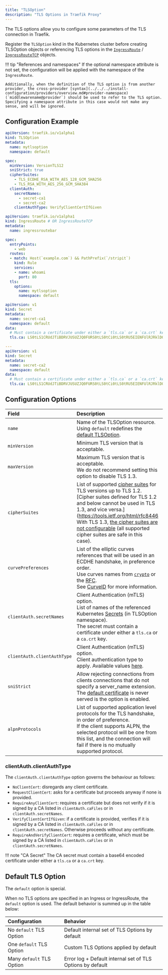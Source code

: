 ```yaml
---
title: "TLSOption"
description: "TLS Options in Traefik Proxy"
---
```


The TLS options allow you to configure some parameters of the TLS connection in Traefik.

Register the `TLSOption` kind in the Kubernetes cluster before creating TLSOption objects or referencing TLS options in the [`IngressRoute`](../http/ingressroute.md) / [`IngressRouteTCP`](../tcp/ingressroutetcp.md) objects.

!!! tip "References and namespaces"
    If the optional namespace attribute is not set, the configuration will be applied with the namespace of the `IngressRoute`.

    Additionally, when the definition of the TLS option is from another provider, the cross-provider [syntax](../../../install-configuration/providers/overview.md#provider-namespace) (`middlewarename@provider`) should be used to refer to the TLS option. Specifying a namespace attribute in this case would not make any sense, and will be ignored.

## Configuration Example

```yaml tab="TLSOption"
apiVersion: traefik.io/v1alpha1
kind: TLSOption
metadata:
  name: mytlsoption
  namespace: default

spec:
  minVersion: VersionTLS12
  sniStrict: true
  cipherSuites:
    - TLS_ECDHE_RSA_WITH_AES_128_GCM_SHA256
    - TLS_RSA_WITH_AES_256_GCM_SHA384
  clientAuth:
    secretNames:
      - secret-ca1
      - secret-ca2
    clientAuthType: VerifyClientCertIfGiven
```

```yaml tab="IngressRoute"
apiVersion: traefik.io/v1alpha1
kind: IngressRoute # OR IngressRouteTCP
metadata:
  name: ingressroutebar

spec:
  entryPoints:
    - web
  routes:
  - match: Host(`example.com`) && PathPrefix(`/stripit`)
    kind: Rule
    services:
    - name: whoami
      port: 80
  tls:
    options: 
      name: mytlsoption
      namespace: default
```

```yaml tab="Secrets"
apiVersion: v1
kind: Secret
metadata:
  name: secret-ca1
  namespace: default
data:
  # Must contain a certificate under either a `tls.ca` or a `ca.crt` key.
  tls.ca: LS0tLS1CRUdJTiBDRVJUSUZJQ0FURS0tLS0tCi0tLS0tRU5EIENFUlRJRklDQVRFLS0tLS0=

---
apiVersion: v1
kind: Secret
metadata:
  name: secret-ca2
  namespace: default
data:
  # Must contain a certificate under either a `tls.ca` or a `ca.crt` key. 
  tls.ca: LS0tLS1CRUdJTiBDRVJUSUZJQ0FURS0tLS0tCi0tLS0tRU5EIENFUlRJRklDQVRFLS0tLS0=
```

## Configuration Options

| Field                       | Description                                                                                                                                                                                                | Default  | Required |
|:----------------------------|:-----------------------------------------------------------------------------------------------------------------------------------------------------------------------------------------------------------|:---------|:---------|
| `name`                      | Name of the TLSOption resource. Using `default` redefines the [default TLSOption](#default-tls-option).  |          | Yes      |
| `minVersion`                | Minimum TLS version that is acceptable.  | "VersionTLS12"         | No      |
| `maxVersion`                | Maximum TLS version that is acceptable.<br />We do not recommend setting this option to disable TLS 1.3. |          | No      |
| `cipherSuites`              | List of supported [cipher suites](https://godoc.org/crypto/tls#pkg-constants) for TLS versions up to TLS 1.2.<br />[Cipher suites defined for TLS 1.2 and below cannot be used in TLS 1.3, and vice versa.](https://tools.ietf.org/html/rfc8446<br />With TLS 1.3, [the cipher suites are not configurable](https://golang.org/doc/go1.12#tls_1_3) (all supported cipher suites are safe in this case). |          | No      |
| `curvePreferences`          | List of the elliptic curves references that will be used in an ECDHE handshake, in preference order.<br />Use curves names from [`crypto`](https://godoc.org/crypto/tls#CurveID) or the [RFC](https://tools.ietf.org/html/rfc8446#section-4.2.7).<br />See [CurveID](https://godoc.org/crypto/tls#CurveID) for more information.   |          | No      |
| `clientAuth.secretNames`    | Client Authentication (mTLS) option.<br />List of names of the referenced Kubernetes [Secrets](https://kubernetes.io/docs/concepts/configuration/secret/) (in TLSOption namespace).<br /> The secret must contain a certificate under either a `tls.ca` or a `ca.crt` key.   |          | No      |
| `clientAuth.clientAuthType` | Client Authentication (mTLS) option.<br />Client authentication type to apply. Available values [here](#clientauthclientauthtype).    |          | No      |
| `sniStrict`                 | Allow rejecting connections from clients connections that do not specify a server_name extension.<br />The [default certificate](../../http/tls/tls-certificates.md#default-certificate) is never served is the option is enabled. | false    | No      |
| `alpnProtocols`             | List of supported application level protocols for the TLS handshake, in order of preference.<br />If the client supports ALPN, the selected protocol will be one from this list, and the connection will fail if there is no mutually supported protocol.   | "h2, http/1.1, acme-tls/1"         | No      |

### clientAuth.clientAuthType

The `clientAuth.clientAuthType` option governs the behaviour as follows:

- `NoClientCert`: disregards any client certificate.
- `RequestClientCert`: asks for a certificate but proceeds anyway if none is provided.
- `RequireAnyClientCert`: requires a certificate but does not verify if it is signed by a CA listed in `clientAuth.caFiles` or in `clientAuth.secretNames`.
- `VerifyClientCertIfGiven`: if a certificate is provided, verifies if it is signed by a CA listed in `clientAuth.caFiles` or in `clientAuth.secretNames`. Otherwise proceeds without any certificate.
- `RequireAndVerifyClientCert`: requires a certificate, which must be signed by a CA listed in `clientAuth.caFiles` or in `clientAuth.secretNames`.

!!! note "CA Secret"
    The CA secret must contain a base64 encoded certificate under either a `tls.ca` or a `ca.crt` key.

## Default TLS Option

The `default` option is special.

When no TLS options are specified in an Ingress or IngressRoute, the `default` option is used.
The default behavior is summed up in the table below:

| Configuration             | Behavior                                                   |
|:--------------------------|:-----------------------------------------------------------|
| No `default` TLS Option   | Default internal set of TLS Options by default             |
| One `default` TLS Option  | Custom TLS Options applied by default                      |
| Many `default` TLS Option | Error log + Default internal set of TLS Options by default |

